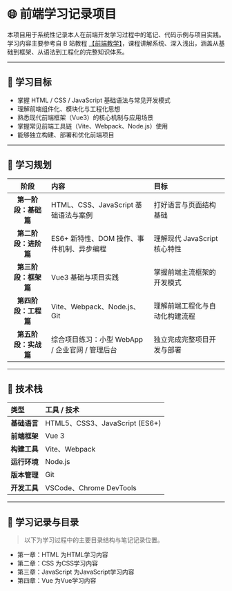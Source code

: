 # 🌐 前端学习记录项目

本项目用于系统性记录本人在前端开发学习过程中的笔记、代码示例与项目实践。  
学习内容主要参考自 B 站教程 [【前端教学】](https://www.bilibili.com/video/BV1gY4y1U78C)，课程讲解系统、深入浅出，涵盖从基础到框架、从语法到工程化的完整知识体系。  

---

## 🎯 学习目标

- 掌握 HTML / CSS / JavaScript 基础语法与常见开发模式  
- 理解前端组件化、模块化与工程化思想  
- 熟悉现代前端框架（Vue3）的核心机制与应用场景  
- 掌握常见前端工具链（Vite、Webpack、Node.js）使用  
- 能够独立构建、部署和优化前端项目  

---

## 📘 学习规划

| 阶段 | 内容 | 目标 |
| :--: | :-- | :-- |
| **第一阶段：基础篇** | HTML、CSS、JavaScript 基础语法与案例 | 打好语言与页面结构基础 |
| **第二阶段：进阶篇** | ES6+ 新特性、DOM 操作、事件机制、异步编程 | 理解现代 JavaScript 核心特性 |
| **第三阶段：框架篇** | Vue3 基础与项目实践 | 掌握前端主流框架的开发模式 |
| **第四阶段：工程篇** | Vite、Webpack、Node.js、Git | 理解前端工程化与自动化构建流程 |
| **第五阶段：实战篇** | 综合项目练习：小型 WebApp / 企业官网 / 管理后台 | 独立完成完整项目开发与部署 |

---

## 🧰 技术栈

| 类型 | 工具 / 技术 |
| :-- | :-- |
| **基础语言** | HTML5、CSS3、JavaScript (ES6+) |
| **前端框架** | Vue 3 |
| **构建工具** | Vite、Webpack |
| **运行环境** | Node.js |
| **版本管理** | Git |
| **开发工具** | VSCode、Chrome DevTools |

---

## 📅 学习记录与目录

> 以下为学习过程中的主要目录结构与笔记记录位置。

- 第一章：HTML 为HTML学习内容  
- 第二章：CSS 为CSS学习内容
- 第三章：JavaScript 为JavaScript学习内容
- 第四章：Vue 为Vue学习内容